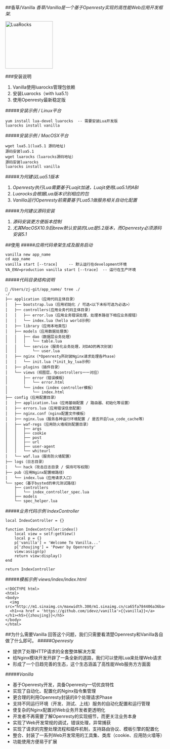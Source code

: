 ##香草/Vanilla
*香草/Vanilla是一个基于Openresty实现的高性能Web应用开发框架.*
<p><a href="http://idevz.github.io/vanilla/"><img border="0" src="http://m1.sinaimg.cn/maxwidth.300/m1.sinaimg.cn/120d7329960e19cf073f264751e8d959_2043_2241.png" alt="LuaRocks" width="150px"></a></p>

###安装说明
1. Vanilla使用luarocks管理包依赖
2. 安装Luarocks（with lua5.1）
3. 使用Openresty最新稳定版

#####*安装示例 / Linux平台*
```
yum install lua-devel luarocks  -- 需要安装Lua开发版
luarocks install vanilla
```
#####*安装示例 / MacOSX平台*
```
wget lua5.1(lua5.1 源码地址)
源码安装lua5.1
wget luarocks（luarocks源码地址）
源码安装luarocks
luarocks install vanilla
```
#####*为何建议Lua5.1版本*
1. *Openresty执行Lua需要基于Luajit加速，Luajit使用Lua5.1的ABI*
2. *Luarocks会根据Lua版本识别相应的包*
3. *Vanilla运行Openresty前需要基于Lua5.1做服务相关自动化配置*

#####*为何建议源码安装*
1. *源码安装更方便版本控制*
2. *尤其MacOSX10.9后brew默认安装的Lua是5.2版本，而Openresty必须源码安装5.1*

##使用
#####*应用代码骨架生成及服务启动*
```
vanilla new app_name
cd app_name
vanilla start [--trace]     -- 默认运行在development环境
VA_ENV=production vanilla start [--trace]  -- 运行在生产环境
```
#####*代码目录结构说明*
```
 /Users/zj-git/app_name/ tree ./
./
├── application（应用代码主体目录）
│   ├── bootstrap.lua（应用初始化 / 可选<以下未标可选为必选>）
│   ├── controllers(应用业务代码主体目录)
│   │   ├── error.lua（应用业务错误处理，处理本路径下相应业务报错）
│   │   └── index.lua（hello world示例）
│   ├── library（应用本地类包）
│   ├── models（应用数据处理类）
│   │   ├── dao（数据层业务处理）
│   │   │   └── table.lua
│   │   └── service（服务化业务处理，对DAO的再次封装）
│   │       └── user.lua
│   ├── nginx（*Openresty所封装Nginx请求处理各Phase）
│   │   └── init.lua（*init_by_lua示例）
│   ├── plugins（插件目录）
│   └── views（视图层，与controllers一一对应）
│       ├── error（错误模板）
│       │   └── error.html
│       └── index（index controller模板）
│           └── index.html
├── config（应用配置目录）
│   ├── application.lua（应用基础配置 / 路由器、初始化等设置）
│   ├── errors.lua（应用错误信息配置）
│   ├── nginx.conf（nginx配置文件模板）
│   ├── nginx.lua（服务各种运行环境配置 / 是否开启lua_code_cache等）
│   ├── waf-regs（应用防火墙规则配置目录）
│   │   ├── args
│   │   ├── cookie
│   │   ├── post
│   │   ├── url
│   │   ├── user-agent
│   │   └── whiteurl
│   └── waf.lua（服务防火墙配置）
├── logs（日志目录）
│   └── hack（攻击日志目录 / 保持可写权限）
├── pub（应用Nginx配置根路径）
│   └── index.lua（应用请求入口）
└── spec（基于busted的单元测试路径）
    ├── controllers
    │   └── index_controller_spec.lua
    ├── models
    └── spec_helper.lua
```
#####*业务代码示例 IndexController*
```
local IndexController = {}

function IndexController:index()
    local view = self:getView()
    local p = {}
    p['vanilla'] = 'Welcome To Vanilla...'
    p['zhoujing'] = 'Power by Openresty'
    view:assign(p)
    return view:display()
end

return IndexController
```
#####*模板示例 views/index/index.html*
```
<!DOCTYPE html>
<html>
<body>
  <img src="http://m1.sinaimg.cn/maxwidth.300/m1.sinaimg.cn/ca65fa784406a36ba4fc41d14e21661e_1364_1494.png">
  <h1><a href = 'https://github.com/idevz/vanilla'>{{vanilla}}</a></h1><h5>{{zhoujing}}</h5>
</body>
</html>
```

##为什么需要Vanilla
回答这个问题，我们只需要看清楚Openresty和Vanilla各自做了什么即可。
#####*Openresty*
* 提供了处理HTTP请求的全套整体解决方案
* 给Nginx模块开发开辟了一条全新的道路，我们可以使用Lua来处理Web请求
* 形成了一个日趋完善的生态，这个生态涵盖了高性能Web服务方方面面 

#####*Vanilla*
* 基于Openresty开发，具备Openresty一切优良特性
* 实现了自动化、配置化的Nginx指令集管理
* 更合理的利用Openresty封装的8个处理请求Phase
* 支持不同运行环境（开发、测试、上线）服务的自动化配置和运行管理
* 使复杂的Nginx配置对Web业务开发者更透明化
* 开发者不再需要了解Openresty的实现细节，而更关注业务本身
* 实现了Web开发常规的调试，错误处理，异常捕获
* 实现了请求的完整处理流程和插件机制，支持路由协议、模板引擎的配置化
* 整合、封装了一系列Web开发常用的工具集、类库（cookie、应用防火墙等）
* 功能使用方便易于扩展

